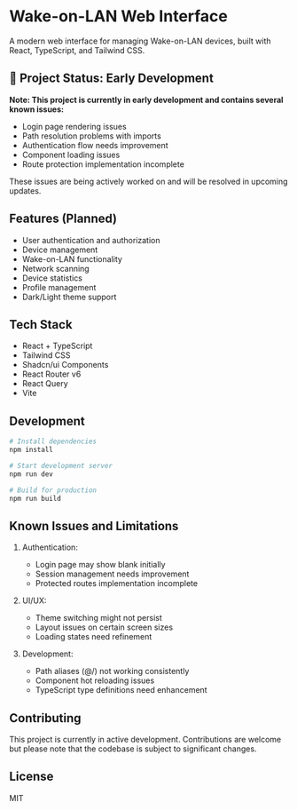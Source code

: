 # Wake-on-LAN Web Interface

A modern web interface for managing Wake-on-LAN devices, built with React, TypeScript, and Tailwind CSS.

## 🚧 Project Status: Early Development

**Note: This project is currently in early development and contains several known issues:**

- Login page rendering issues
- Path resolution problems with imports
- Authentication flow needs improvement
- Component loading issues
- Route protection implementation incomplete

These issues are being actively worked on and will be resolved in upcoming updates.

## Features (Planned)

- User authentication and authorization
- Device management
- Wake-on-LAN functionality
- Network scanning
- Device statistics
- Profile management
- Dark/Light theme support

## Tech Stack

- React + TypeScript
- Tailwind CSS
- Shadcn/ui Components
- React Router v6
- React Query
- Vite

## Development

```bash
# Install dependencies
npm install

# Start development server
npm run dev

# Build for production
npm run build
```

## Known Issues and Limitations

1. Authentication:
   - Login page may show blank initially
   - Session management needs improvement
   - Protected routes implementation incomplete

2. UI/UX:
   - Theme switching might not persist
   - Layout issues on certain screen sizes
   - Loading states need refinement

3. Development:
   - Path aliases (@/) not working consistently
   - Component hot reloading issues
   - TypeScript type definitions need enhancement

## Contributing

This project is currently in active development. Contributions are welcome but please note that the codebase is subject to significant changes.

## License

MIT